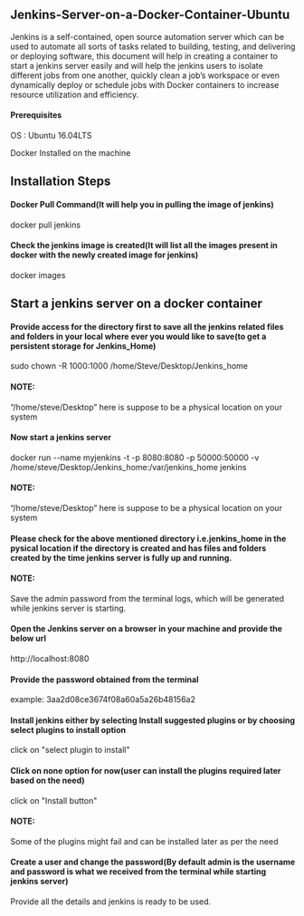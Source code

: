 ## Jenkins-Server-on-a-Docker-Container-Ubuntu


Jenkins is a self-contained, open source automation server which can be used to automate all sorts of tasks related to building, testing, and delivering or deploying software, this document will help in creating a container to start a jenkins server easily and will help the jenkins users to isolate different jobs from one another, quickly clean a job’s workspace or even dynamically deploy or schedule jobs with Docker containers to increase resource utilization and efficiency.


#### Prerequisites

OS : Ubuntu 16.04LTS

Docker Installed on the machine


## Installation Steps


#### Docker Pull Command(It will help you in pulling the image of jenkins)
docker pull jenkins 



#### Check the jenkins image is created(It will list all the images present in docker with the newly created image for jenkins)
docker images



## Start a  jenkins server on a docker container


#### Provide access for the directory first to save all the jenkins related files and folders in your local where ever you would like to save(to get a persistent storage for Jenkins_Home)

sudo chown -R 1000:1000 /home/Steve/Desktop/Jenkins_home

#### NOTE: 
“/home/steve/Desktop” here is suppose to be a physical location on your system



#### Now start a jenkins server 

docker run --name myjenkins -t -p 8080:8080 -p 50000:50000 -v /home/steve/Desktop/Jenkins_home:/var/jenkins_home jenkins

#### NOTE:
“/home/steve/Desktop” here is suppose to be a physical location on your system



#### Please check for the above mentioned directory i.e.jenkins_home in the pysical location if the directory is created and has files and folders created by the time jenkins server is fully up and running.


#### NOTE:
Save the admin password from the terminal logs, which will be generated while jenkins server is starting.



#### Open the Jenkins server on a browser in your machine and provide the below url

http://localhost:8080


#### Provide the password obtained from the terminal

example: 3aa2d08ce3674f08a60a5a26b48156a2



#### Install jenkins either by selecting Install suggested plugins or by choosing select plugins to install option

click on "select plugin to install"



#### Click on none option for now(user can install the plugins required later based on the need)

click on "Install button"


#### NOTE: 

Some of the plugins might fail and can be installed later as per the need



#### Create a user and change the password(By default admin is the username and password is what we received from the terminal while starting jenkins server)

Provide all the details and jenkins is ready to be used.
